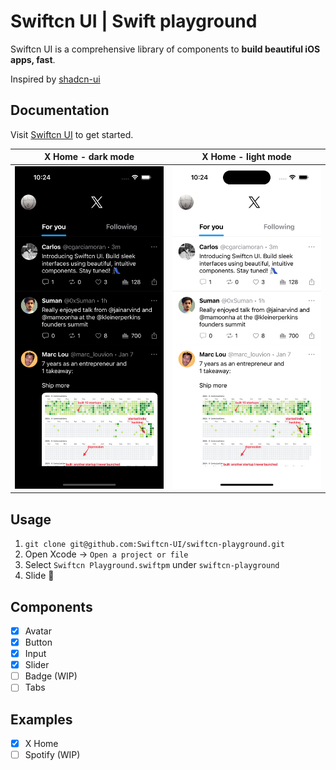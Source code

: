 # Swiftcn UI | Swift playground

Swiftcn UI is a comprehensive library of components to **build beautiful iOS apps, fast**.

Inspired by [shadcn-ui](https://github.com/shadcn-ui/ui)

## Documentation

Visit [Swiftcn UI](https://swiftcn.mintlify.app/introduction) to get started.

|     X Home - dark mode      |     X Home - light mode      |
| :-------------------------: | :--------------------------: |
| ![](assets/X-dark-mode.png) | ![](assets/X-light-mode.png) |

## Usage

1. `git clone git@github.com:Swiftcn-UI/swiftcn-playground.git`
2. Open Xcode -> `Open a project or file`
3. Select `Swiftcn Playground.swiftpm` under `swiftcn-playground`
4. Slide 🛝

## Components

- [x] Avatar
- [x] Button
- [x] Input
- [x] Slider
- [ ] Badge (WIP)
- [ ] Tabs

## Examples

- [x] X Home
- [ ] Spotify (WIP)
